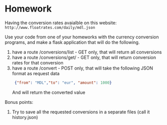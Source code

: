 # Homework

Having the conversion rates avaialble on this website: `http://www.floatrates.com/daily/mdl.json`

Use your code from one of your homeworks with the currency conversion programs, and make a flask application that will
do the following.

1. have a route /conversions/list - GET only, that will return all conversions
2. have a route /conversions/get/<currency> - GET only, that will return conversion rates for that conversion
3. have a route /convert - POST only, that will take the following JSON format as request data
    ```json
     {"from": "MDL","to": "eur", "amount": 1000}
     ```
   And will return the converted value

Bonus points:

1. Try to save all the requested conversions in a separate files (call it history.json)

